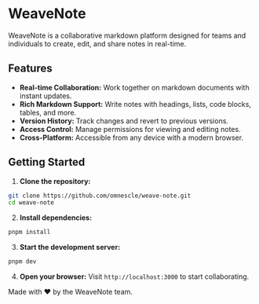 # WeaveNote

WeaveNote is a collaborative markdown platform designed for teams and individuals to create, edit, and share notes in real-time.

## Features

- **Real-time Collaboration:** Work together on markdown documents with instant updates.
- **Rich Markdown Support:** Write notes with headings, lists, code blocks, tables, and more.
- **Version History:** Track changes and revert to previous versions.
- **Access Control:** Manage permissions for viewing and editing notes.
- **Cross-Platform:** Accessible from any device with a modern browser.

## Getting Started

1. **Clone the repository:**

```bash
git clone https://github.com/omnescle/weave-note.git
cd weave-note
```

2. **Install dependencies:**

```bash
pnpm install
```

3. **Start the development server:**

```bash
pnpm dev
```

4. **Open your browser:**
   Visit `http://localhost:3000` to start collaborating.

Made with ❤️ by the WeaveNote team.
